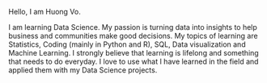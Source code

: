 Hello, I am Huong Vo. 

I am learning Data Science. My passion is turning data into insights to help business and communities make good decisions.
My topics of learning are Statistics, Coding (mainly in Python and R), SQL, Data visualization and Machine Learning. 
I strongly believe that learning is lifelong and something that needs to do everyday. 
I love to use what I have learned in the field and applied them with my Data Science projects. 

